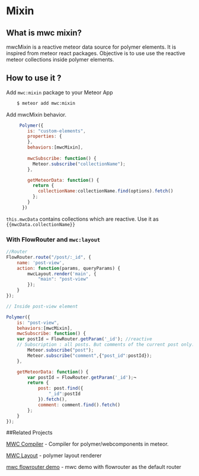 # Mixin


## What is mwc mixin?

mwcMixin is a reactive meteor data source for polymer elements. It is inspired from meteor react packages. Objective is to use use the
reactive meteor collections inside polymer elements.

## How to use it ?


Add `mwc:mixin` package to your Meteor App 


```sh
    $ meteor add mwc:mixin
```
Add mwcMixin behavior.

```js
     Polymer({
        is: "custom-elements",
        properties: {
        },
        behaviors:[mwcMixin],
   
        mwcSubscribe: function() {
          Meteor.subscribe("collectionName");
        },

        getMeteorData: function() {
          return {
            collectionName:collectionName.find(options).fetch()
          };
        }
      })
```

`this.mwcData` contains collections which are reactive. Use it as
`{{mwcData.collectionName}}`

### With FlowRouter and `mwc:layout`

```js
//Router
FlowRouter.route("/post/:_id", {
    name: 'post-view',
    action: function(params, queryParams) {
        mwcLayout.render('main', {
            "main": "post-view"
        });
    }
});

// Inside post-view element

Polymer({
    is: "post-view",
    behaviors:[mwcMixin],
    mwcSubscribe: function() {
    var postId = FlowRouter.getParam('_id'); //reactive
    // Subscription : all posts. But comments of the current post only.
        Meteor.subscribe("post");
        Meteor.subscribe("comment",{"post_id":postId});
    },

    getMeteorData: function() {
        var postId = FlowRouter.getParam('_id');¬
        return {
            post: post.find({
                "_id":postId
            }).fetch(),
            comment: comment.find().fetch()
        };
    }
});

```

##Related Projects

[MWC Compiler](https://github.com/meteorwebcomponents/compiler) - Compiler for polymer/webcomponents in meteor.

[MWC Layout](https://github.com/meteorwebcomponents/layout) - polymer layout renderer

[mwc flowrouter demo](https://github.com/meteorwebcomponents/demo-flowrouter) - mwc demo with flowrouter as the default router
